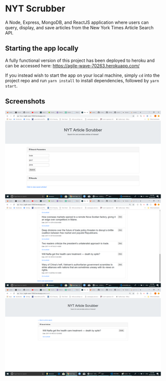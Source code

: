 # NYT Scrubber
A Node, Express, MongoDB, and ReactJS application where users can query, display, and save articles from the New York Times Article Search API.

## Starting the app locally
A fully functional version of this project has been deployed to heroku and can be accessed here: 
https://agile-wave-70263.herokuapp.com/

If you instead wish to start the app on your local machine, simply `cd` into the project repo and run `yarn install` to install dependencies, followed by `yarn start`.

## Screenshots
![Entering search parameters](docs/search.png)
![Displaying results of search query](docs/results.png)
![Viewing saved articles](docs/saved.png)

